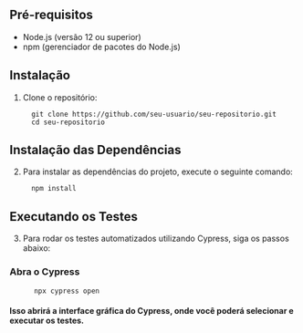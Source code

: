 ## Pré-requisitos

- Node.js (versão 12 ou superior)
- npm (gerenciador de pacotes do Node.js)

## Instalação

1. Clone o repositório:
     
         git clone https://github.com/seu-usuario/seu-repositorio.git
         cd seu-repositorio

## Instalação das Dependências

2. Para instalar as dependências do projeto, execute o seguinte comando:
   
         npm install
## Executando os Testes

3. Para rodar os testes automatizados utilizando Cypress, siga os passos abaixo:

### Abra o Cypress
 
          npx cypress open

#### Isso abrirá a interface gráfica do Cypress, onde você poderá selecionar e executar os testes.
